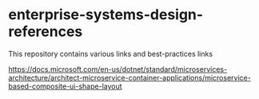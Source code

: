 # enterprise-systems-design-references
This repository contains various links and best-practices  links


https://docs.microsoft.com/en-us/dotnet/standard/microservices-architecture/architect-microservice-container-applications/microservice-based-composite-ui-shape-layout

